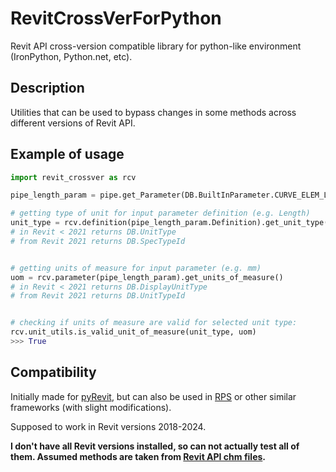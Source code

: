 # RevitCrossVerForPython
Revit API cross-version compatible library for python-like environment (IronPython, Python.net, etc).

## Description
Utilities that can be used to bypass changes in some methods across different versions of Revit API.

## Example of usage
```python
import revit_crossver as rcv

pipe_length_param = pipe.get_Parameter(DB.BuiltInParameter.CURVE_ELEM_LENGTH)

# getting type of unit for input parameter definition (e.g. Length)
unit_type = rcv.definition(pipe_length_param.Definition).get_unit_type()
# in Revit < 2021 returns DB.UnitType
# from Revit 2021 returns DB.SpecTypeId


# getting units of measure for input parameter (e.g. mm)
uom = rcv.parameter(pipe_length_param).get_units_of_measure()
# in Revit < 2021 returns DB.DisplayUnitType
# from Revit 2021 returns DB.UnitTypeId


# checking if units of measure are valid for selected unit type:
rcv.unit_utils.is_valid_unit_of_measure(unit_type, uom)
>>> True
```

## Compatibility
Initially made for [pyRevit](https://github.com/eirannejad/pyRevit), but can also be used in [RPS](https://github.com/architecture-building-systems/revitpythonshell) or other similar frameworks (with slight modifications).

Supposed to work in Revit versions 2018-2024.

**I don't have all Revit versions installed, so can not actually test all of them. Assumed methods are taken from [Revit API chm files](https://github.com/ADN-DevTech/revit-api-chms/).**
